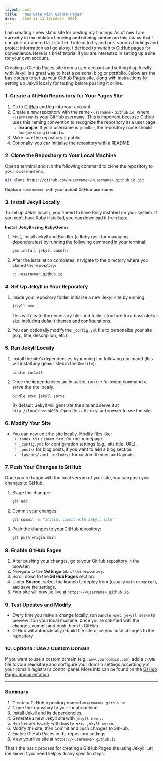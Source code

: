 ```yaml
---
layout: post
title:  "New Site with Github Pages"
date:   2024-11-11 10:26:24 -0500
---
```


I am creating a new static site for posting my findings. As of now I am currently in the middle of moving and refining content on this site so that I can pick-up where I last started. I intend to try and post various findings and project information as I go along. I decided to switch to GitHub pages for convenience. Here is a brief tutorial if you are interested in setting up a site for your own account. 

Creating a GitHub Pages site from a user account and setting it up locally with Jekyll is a great way to host a personal blog or portfolio. Below are the basic steps to set up your GitHub Pages site, along with instructions for setting up Jekyll locally for testing before pushing it online.

### 1. **Create a GitHub Repository for Your Pages Site**
   1. Go to [GitHub](https://github.com) and log into your account.
   2. Create a new repository with the name `<username>.github.io`, where `<username>` is your GitHub username. This is important because GitHub uses this naming convention to recognize the repository as a user page.
      - **Example**: If your username is `johnDoe`, the repository name should be `johnDoe.github.io`.
   3. Make sure the repository is public.
   4. Optionally, you can initialize the repository with a README.

### 2. **Clone the Repository to Your Local Machine**
   Open a terminal and run the following command to clone the repository to your local machine:

   ```bash
   git clone https://github.com/<username>/<username>.github.io.git
   ```

   Replace `<username>` with your actual GitHub username.

### 3. **Install Jekyll Locally**
   To set up Jekyll locally, you'll need to have Ruby installed on your system. If you don’t have Ruby installed, you can download it from [here](https://www.ruby-lang.org/en/documentation/installation/).

   **Install Jekyll using RubyGems:**

   1. First, install Jekyll and Bundler (a Ruby gem for managing dependencies) by running the following command in your terminal:

      ```bash
      gem install jekyll bundler
      ```

   2. After the installation completes, navigate to the directory where you cloned the repository:

      ```bash
      cd <username>.github.io
      ```

### 4. **Set Up Jekyll in Your Repository**
   1. Inside your repository folder, initialize a new Jekyll site by running:

      ```bash
      jekyll new .
      ```

      This will create the necessary files and folder structure for a basic Jekyll site, including default themes and configurations.

   2. You can optionally modify the `_config.yml` file to personalize your site (e.g., title, description, etc.).

### 5. **Run Jekyll Locally**
   1. Install the site’s dependencies by running the following command (this will install any gems listed in the `Gemfile`):

      ```bash
      bundle install
      ```

   2. Once the dependencies are installed, run the following command to serve the site locally:

      ```bash
      bundle exec jekyll serve
      ```

      By default, Jekyll will generate the site and serve it at `http://localhost:4000`. Open this URL in your browser to see the site.

### 6. **Modify Your Site**
   - You can now edit the site locally. Modify files like:
     - `index.md` or `index.html` for the homepage.
     - `_config.yml` for configuration settings (e.g., site title, URL).
     - `_posts/` for blog posts, if you want to add a blog section.
     - `_layouts/` and `_includes/` for custom themes and layouts.

### 7. **Push Your Changes to GitHub**
   Once you're happy with the local version of your site, you can push your changes to GitHub.

   1. Stage the changes:

      ```bash
      git add .
      ```

   2. Commit your changes:

      ```bash
      git commit -m "Initial commit with Jekyll site"
      ```

   3. Push the changes to your GitHub repository:

      ```bash
      git push origin main
      ```

### 8. **Enable GitHub Pages**
   1. After pushing your changes, go to your GitHub repository in the browser.
   2. Navigate to the **Settings** tab of the repository.
   3. Scroll down to the **GitHub Pages** section.
   4. Under **Source**, select the branch to deploy from (usually `main` or `master`), and save the settings.
   5. Your site will now be live at `https://<username>.github.io`.

### 9. **Test Updates and Modify**
   - Every time you make a change locally, run `bundle exec jekyll serve` to preview it on your local machine. Once you're satisfied with the changes, commit and push them to GitHub.
   - GitHub will automatically rebuild the site once you push changes to the repository.

### 10. **Optional: Use a Custom Domain**
   If you want to use a custom domain (e.g., `www.yourdomain.com`), add a `CNAME` file to your repository and configure your domain settings accordingly in your domain registrar's control panel. More info can be found on the [GitHub Pages documentation](https://docs.github.com/en/pages/configuring-a-custom-domain-for-your-github-pages-site).

---

### Summary
1. Create a GitHub repository named `<username>.github.io`.
2. Clone the repository to your local machine.
3. Install Jekyll and its dependencies.
4. Generate a new Jekyll site with `jekyll new .`.
5. Run the site locally with `bundle exec jekyll serve`.
6. Modify the site, then commit and push changes to GitHub.
7. Enable GitHub Pages in the repository settings.
8. View your live site at `https://<username>.github.io`.

That's the basic process for creating a GitHub Pages site using Jekyll! Let me know if you need help with any specific steps.

